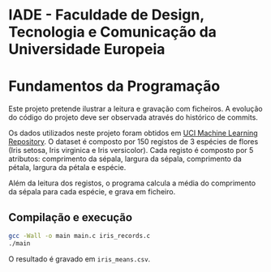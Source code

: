 # IADE - Faculdade de Design, Tecnologia e Comunicação da Universidade Europeia
# Fundamentos da Programação

Este projeto pretende ilustrar a leitura e gravação com ficheiros. A evolução do código do projeto deve ser observada através do histórico de commits.

Os dados utilizados neste projeto foram obtidos em [UCI Machine Learning Repository](https://archive.ics.uci.edu/ml/datasets/Iris). O dataset é composto por 150 registos de 3 espécies de flores (Iris setosa, Iris virginica e Iris versicolor). Cada registo é composto por 5 atributos: comprimento da sépala, largura da sépala, comprimento da pétala, largura da pétala e espécie.

Além da leitura dos registos, o programa calcula a média do comprimento da sépala para cada espécie, e grava em ficheiro.

## Compilação e execução

```bash
gcc -Wall -o main main.c iris_records.c
./main
```

O resultado é gravado em `iris_means.csv`.
